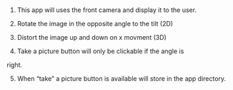 # 

1. This app will uses the front camera and display it to the user.

2. Rotate the image in the opposite angle to the tilt (2D)

3. Distort the image up and down on x movment (3D)

4. Take a picture button  will only be clickable if the angle is

right.

5. When “take” a picture button is available will store in the app directory.